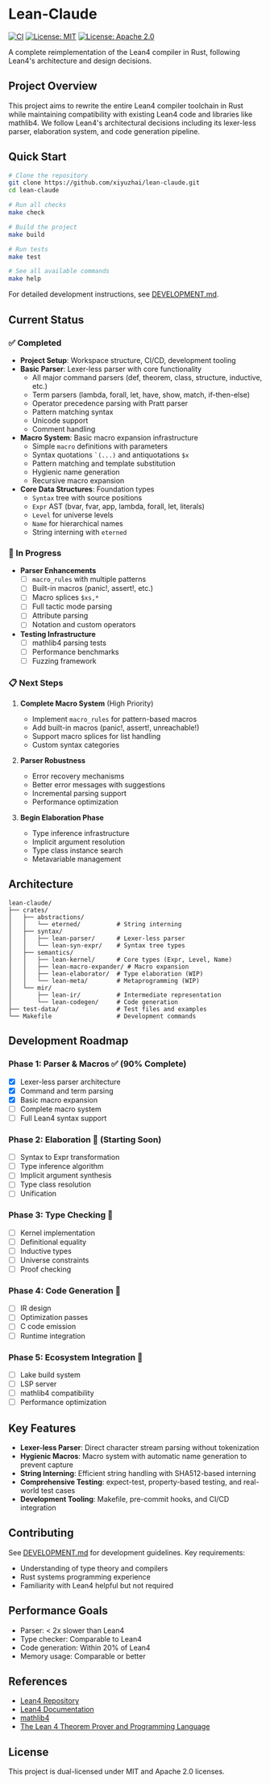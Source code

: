 # Lean-Claude

[![CI](https://github.com/xiyuzhai/lean-claude/actions/workflows/ci.yml/badge.svg)](https://github.com/xiyuzhai/lean-claude/actions/workflows/ci.yml)
[![License: MIT](https://img.shields.io/badge/License-MIT-yellow.svg)](https://opensource.org/licenses/MIT)
[![License: Apache 2.0](https://img.shields.io/badge/License-Apache%202.0-blue.svg)](https://opensource.org/licenses/Apache-2.0)

A complete reimplementation of the Lean4 compiler in Rust, following Lean4's architecture and design decisions.

## Project Overview

This project aims to rewrite the entire Lean4 compiler toolchain in Rust while maintaining compatibility with existing Lean4 code and libraries like mathlib4. We follow Lean4's architectural decisions including its lexer-less parser, elaboration system, and code generation pipeline.

## Quick Start

```bash
# Clone the repository
git clone https://github.com/xiyuzhai/lean-claude.git
cd lean-claude

# Run all checks
make check

# Build the project
make build

# Run tests
make test

# See all available commands
make help
```

For detailed development instructions, see [DEVELOPMENT.md](DEVELOPMENT.md).

## Current Status

### ✅ Completed
- **Project Setup**: Workspace structure, CI/CD, development tooling
- **Basic Parser**: Lexer-less parser with core functionality
  - All major command parsers (def, theorem, class, structure, inductive, etc.)
  - Term parsers (lambda, forall, let, have, show, match, if-then-else)
  - Operator precedence parsing with Pratt parser
  - Pattern matching syntax
  - Unicode support
  - Comment handling
- **Macro System**: Basic macro expansion infrastructure
  - Simple `macro` definitions with parameters
  - Syntax quotations `` `(...) `` and antiquotations `$x`
  - Pattern matching and template substitution
  - Hygienic name generation
  - Recursive macro expansion
- **Core Data Structures**: Foundation types
  - `Syntax` tree with source positions
  - `Expr` AST (bvar, fvar, app, lambda, forall, let, literals)
  - `Level` for universe levels
  - `Name` for hierarchical names
  - String interning with `eterned`

### 🚧 In Progress
- **Parser Enhancements**
  - [ ] `macro_rules` with multiple patterns
  - [ ] Built-in macros (panic!, assert!, etc.)
  - [ ] Macro splices `$xs,*`
  - [ ] Full tactic mode parsing
  - [ ] Attribute parsing
  - [ ] Notation and custom operators
- **Testing Infrastructure**
  - [ ] mathlib4 parsing tests
  - [ ] Performance benchmarks
  - [ ] Fuzzing framework

### 📋 Next Steps

1. **Complete Macro System** (High Priority)
   - Implement `macro_rules` for pattern-based macros
   - Add built-in macros (panic!, assert!, unreachable!)
   - Support macro splices for list handling
   - Custom syntax categories

2. **Parser Robustness**
   - Error recovery mechanisms
   - Better error messages with suggestions
   - Incremental parsing support
   - Performance optimization

3. **Begin Elaboration Phase**
   - Type inference infrastructure
   - Implicit argument resolution
   - Type class instance search
   - Metavariable management

## Architecture

```
lean-claude/
├── crates/
│   ├── abstractions/
│   │   └── eterned/          # String interning
│   ├── syntax/
│   │   ├── lean-parser/      # Lexer-less parser
│   │   └── lean-syn-expr/    # Syntax tree types
│   ├── semantics/
│   │   ├── lean-kernel/      # Core types (Expr, Level, Name)
│   │   ├── lean-macro-expander/ # Macro expansion
│   │   ├── lean-elaborator/  # Type elaboration (WIP)
│   │   └── lean-meta/        # Metaprogramming (WIP)
│   └── mir/
│       ├── lean-ir/          # Intermediate representation
│       └── lean-codegen/     # Code generation
├── test-data/                # Test files and examples
└── Makefile                  # Development commands
```

## Development Roadmap

### Phase 1: Parser & Macros ✅ (90% Complete)
- [x] Lexer-less parser architecture
- [x] Command and term parsing
- [x] Basic macro expansion
- [ ] Complete macro system
- [ ] Full Lean4 syntax support

### Phase 2: Elaboration 🚧 (Starting Soon)
- [ ] Syntax to Expr transformation
- [ ] Type inference algorithm
- [ ] Implicit argument synthesis
- [ ] Type class resolution
- [ ] Unification

### Phase 3: Type Checking 📅
- [ ] Kernel implementation
- [ ] Definitional equality
- [ ] Inductive types
- [ ] Universe constraints
- [ ] Proof checking

### Phase 4: Code Generation 📅
- [ ] IR design
- [ ] Optimization passes
- [ ] C code emission
- [ ] Runtime integration

### Phase 5: Ecosystem Integration 📅
- [ ] Lake build system
- [ ] LSP server
- [ ] mathlib4 compatibility
- [ ] Performance optimization

## Key Features

- **Lexer-less Parser**: Direct character stream parsing without tokenization
- **Hygienic Macros**: Macro system with automatic name generation to prevent capture
- **String Interning**: Efficient string handling with SHA512-based interning
- **Comprehensive Testing**: expect-test, property-based testing, and real-world test cases
- **Development Tooling**: Makefile, pre-commit hooks, and CI/CD integration

## Contributing

See [DEVELOPMENT.md](DEVELOPMENT.md) for development guidelines. Key requirements:
- Understanding of type theory and compilers
- Rust systems programming experience
- Familiarity with Lean4 helpful but not required

## Performance Goals

- Parser: < 2x slower than Lean4
- Type checker: Comparable to Lean4
- Code generation: Within 20% of Lean4
- Memory usage: Comparable or better

## References

- [Lean4 Repository](https://github.com/leanprover/lean4)
- [Lean4 Documentation](https://leanprover.github.io/lean4/doc/)
- [mathlib4](https://github.com/leanprover-community/mathlib4)
- [The Lean 4 Theorem Prover and Programming Language](https://leanprover.github.io/papers/lean4.pdf)

## License

This project is dual-licensed under MIT and Apache 2.0 licenses.